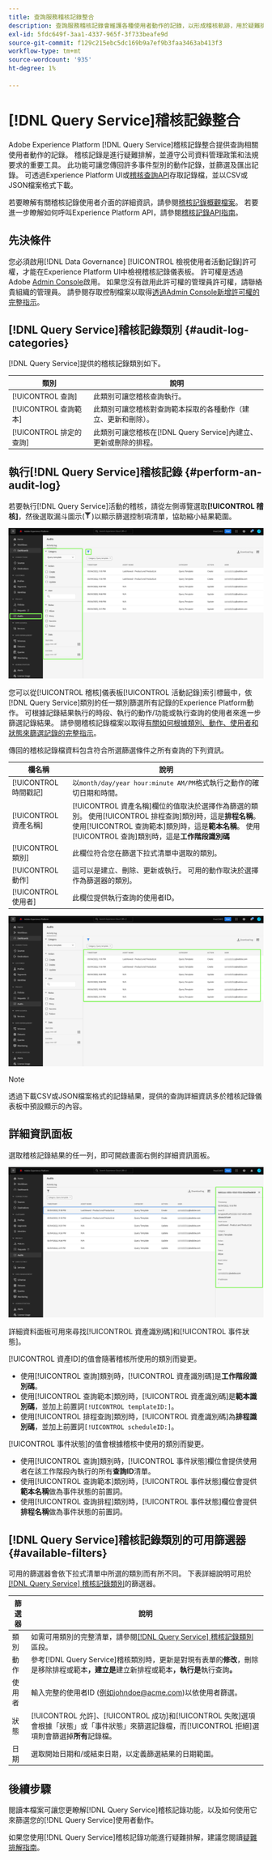 ```yaml
---
title: 查詢服務稽核記錄整合
description: 查詢服務稽核記錄會維護各種使用者動作的記錄，以形成稽核軌跡，用於疑難排解問題或遵循公司資料管理政策和法規要求。 本教學課程提供查詢服務專屬稽核記錄功能的概觀。
exl-id: 5fdc649f-3aa1-4337-965f-3f733beafe9d
source-git-commit: f129c215ebc5dc169b9a7ef9b3faa3463ab413f3
workflow-type: tm+mt
source-wordcount: '935'
ht-degree: 1%

---
```


# [!DNL Query Service]稽核記錄整合

Adobe Experience Platform [!DNL Query Service]稽核記錄整合提供查詢相關使用者動作的記錄。 稽核記錄是進行疑難排解，並遵守公司資料管理政策和法規要求的重要工具。 此功能可讓您傳回許多事件型別的動作記錄，並篩選及匯出記錄。 可透過Experience Platform UI或[稽核查詢API](https://www.adobe.io/experience-platform-apis/references/audit-query/)存取記錄檔，並以CSV或JSON檔案格式下載。

若要瞭解有關稽核記錄使用者介面的詳細資訊，請參閱[稽核記錄概觀檔案](../../landing/governance-privacy-security/audit-logs/overview.md)。 若要進一步瞭解如何呼叫Experience Platform API，請參閱[稽核記錄API指南](../../landing/api-guide.md)。

## 先決條件

您必須啟用[!DNL Data Governance] [!UICONTROL 檢視使用者活動記錄]許可權，才能在Experience Platform UI中檢視稽核記錄儀表板。 許可權是透過Adobe [Admin Console](https://adminconsole.adobe.com/)啟用。 如果您沒有啟用此許可權的管理員許可權，請聯絡貴組織的管理員。 請參閱存取控制檔案以取得[透過Admin Console新增許可權的完整指示](../../access-control/home.md)。

## [!DNL Query Service]稽核記錄類別 {#audit-log-categories}

[!DNL Query Service]提供的稽核記錄類別如下。

| 類別 | 說明 |
|---|---|
| [!UICONTROL 查詢] | 此類別可讓您稽核查詢執行。 |
| [!UICONTROL 查詢範本] | 此類別可讓您稽核對查詢範本採取的各種動作（建立、更新和刪除）。 |
| [!UICONTROL 排定的查詢] | 此類別可讓您稽核在[!DNL Query Service]內建立、更新或刪除的排程。 |

## 執行[!DNL Query Service]稽核記錄 {#perform-an-audit-log}

若要執行[!DNL Query Service]活動的稽核，請從左側導覽選取&#x200B;**[!UICONTROL 稽核]**，然後選取漏斗圖示(![篩選圖示。](/help/images/icons/filter.png))以顯示篩選控制項清單，協助縮小結果範圍。

![Experience Platform UI稽核記錄儀表板，左側導覽和篩選控制項中反白顯示「稽核」。](../images/audit-log/filter-controls.png)

您可以從[!UICONTROL 稽核]儀表板[!UICONTROL 活動記錄]索引標籤中，依[!DNL Query Service]類別的任一類別篩選所有記錄的Experience Platform動作。 可根據記錄結果執行的時段、執行的動作/功能或執行查詢的使用者來進一步篩選記錄結果。 請參閱稽核記錄檔案以取得[有關如何根據類別、動作、使用者和狀態來篩選記錄的完整指示](../../landing/governance-privacy-security/audit-logs/overview.md#managing-audit-logs-in-the-ui)。

傳回的稽核記錄檔資料包含符合所選篩選條件之所有查詢的下列資訊。

| 欄名稱 | 說明 |
|---|---|
| [!UICONTROL 時間戳記] | 以`month/day/year hour:minute AM/PM`格式執行之動作的確切日期和時間。 |
| [!UICONTROL 資產名稱] | [!UICONTROL 資產名稱]欄位的值取決於選擇作為篩選的類別。 使用[!UICONTROL 排程查詢]類別時，這是&#x200B;**排程名稱**。 使用[!UICONTROL 查詢範本]類別時，這是&#x200B;**範本名稱**。 使用[!UICONTROL 查詢]類別時，這是&#x200B;**工作階段識別碼** |
| [!UICONTROL 類別] | 此欄位符合您在篩選下拉式清單中選取的類別。 |
| [!UICONTROL 動作] | 這可以是建立、刪除、更新或執行。 可用的動作取決於選擇作為篩選器的類別。 |
| [!UICONTROL 使用者] | 此欄位提供執行查詢的使用者ID。 |

![已反白篩選活動記錄檔的[稽核]儀表板。](../images/audit-log/filtered-activity.png)

>[!NOTE]
>
>透過下載CSV或JSON檔案格式的記錄結果，提供的查詢詳細資訊多於稽核記錄儀表板中預設顯示的內容。

## 詳細資訊面板

選取稽核記錄結果的任一列，即可開啟畫面右側的詳細資訊面板。

![稽核儀表板活動記錄索引標籤，並反白顯示詳細資訊面板。](../images/audit-log/details-panel.png)

詳細資料面板可用來尋找[!UICONTROL 資產識別碼]和[!UICONTROL 事件狀態]。

[!UICONTROL 資產ID]的值會隨著稽核所使用的類別而變更。

* 使用[!UICONTROL 查詢]類別時，[!UICONTROL 資產識別碼]是&#x200B;**工作階段識別碼**。
* 使用[!UICONTROL 查詢範本]類別時，[!UICONTROL 資產識別碼]是&#x200B;**範本識別碼**，並加上前置詞`[!UICONTROL templateID:]`。
* 使用[!UICONTROL 排程查詢]類別時，[!UICONTROL 資產識別碼]為&#x200B;**排程識別碼**，並加上前置詞`[!UICONTROL scheduleID:]`。

[!UICONTROL 事件狀態]的值會根據稽核中使用的類別而變更。

* 使用[!UICONTROL 查詢]類別時，[!UICONTROL 事件狀態]欄位會提供使用者在該工作階段內執行的所有&#x200B;**查詢ID**&#x200B;清單。
* 使用[!UICONTROL 查詢範本]類別時，[!UICONTROL 事件狀態]欄位會提供&#x200B;**範本名稱**&#x200B;做為事件狀態的前置詞。
* 使用[!UICONTROL 查詢排程]類別時，[!UICONTROL 事件狀態]欄位會提供&#x200B;**排程名稱**&#x200B;做為事件狀態的前置詞。

## [!DNL Query Service]稽核記錄類別的可用篩選器 {#available-filters}

可用的篩選器會依下拉式清單中所選的類別而有所不同。 下表詳細說明可用於[[!DNL Query Service] 稽核記錄類別](#audit-log-categories)的篩選器。

| 篩選器 | 說明 |
|---|---|
| 類別 | 如需可用類別的完整清單，請參閱[[!DNL Query Service] 稽核記錄類別](#audit-log-categories)區段。 |
| 動作 | 參考[!DNL Query Service]稽核類別時，更新是對現有表單的&#x200B;**修改**，刪除是移除排程或範本&#x200B;**，建立是**&#x200B;建立新排程或範本&#x200B;**，執行是**&#x200B;執行查詢&#x200B;**。** |
| 使用者 | 輸入完整的使用者ID (例如johndoe@acme.com)以依使用者篩選。 |
| 狀態 | [!UICONTROL 允許]、[!UICONTROL 成功]和[!UICONTROL 失敗]選項會根據「狀態」或「事件狀態」來篩選記錄檔，而[!UICONTROL 拒絕]選項則會篩選掉&#x200B;**所有**&#x200B;記錄檔。 |
| 日期 | 選取開始日期和/或結束日期，以定義篩選結果的日期範圍。 |

## 後續步驟

閱讀本檔案可讓您更瞭解[!DNL Query Service]稽核記錄功能，以及如何使用它來篩選您的[!DNL Query Service]使用者動作。

如果您使用[!DNL Query Service]稽核記錄功能進行疑難排解，建議您閱讀[疑難排解指南](../troubleshooting-guide.md)。

